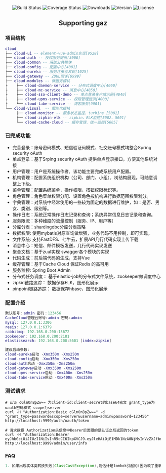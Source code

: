 <p align="center">
 <img src="https://img.shields.io/circleci/project/vuejs/vue/dev.svg" alt="Build Status">
  <img src="https://img.shields.io/badge/Spring%20Cloud-Edgware-blue.svg" alt="Coverage Status">
  <img src="https://img.shields.io/badge/Spring%20Boot-1.5.9-blue.svg" alt="Downloads">
  <img src="https://img.shields.io/badge/npm-v5.5.1-blue.svg" alt="Version">
  <img src="https://img.shields.io/npm/l/vue.svg" alt="License">
</p>

<h2 align="center">Supporting gaz</h2>  

### 项目结构
``` lua
cloud
├── cloud-ui -- element-vue-admin实现[9528]
├── cloud-auth -- 授权服务提供[3000]
├── cloud-common -- 系统公共模块 
├── cloud-config -- 配置中心[4001]
├── cloud-eureka -- 服务注册与发现[1025]
├── cloud-gateway -- ZUUL网关[9999]
├── cloud-modules -- 微服务模块
├    ├── cloud-daemon-service -- 分布式调度中心[4060]
├    ├── cloud-mc-service -- 消息中心[4050]
├    ├── cloud-sso-client-demo -- 单点登录客户端示例[4040]
├    ├── cloud-upms-service -- 权限管理提供[4000]
├    └── cloud-tabe-service -- 博客服务[9001]
└── cloud-visual  -- 图形化模块 
     ├── cloud-monitor -- 服务状态监控、turbine [5001]
     ├── cloud-zipkin-elk -- zipkin、ELK监控[5002、5601]
     └── cloud-cache-cloud -- 缓存管理、统一监控[5005]
```
###  已完成功能
- 完善登录：账号密码模式、短信验证码模式、社交账号模式均整合Spring security oAuth
- 单点登录：基于Srping security oAuth 提供单点登录接口，方便其他系统对接
- 用户管理：用户是系统操作者，该功能主要完成系统用户配置。
- 机构管理：配置系统组织机构（公司、部门、小组），树结构展现，可随意调整上下级。
- 菜单管理：配置系统菜单，操作权限，按钮权限标识等。
- 角色管理：角色菜单权限分配、设置角色按机构进行数据范围权限划分。
- 字典管理：对系统中经常使用的一些较为固定的数据进行维护，如：是否、男女、类别、级别等。
- 操作日志：系统正常操作日志记录和查询；系统异常信息日志记录和查询。
- 服务限流：多种维度的流量控制（服务、IP、用户等）
- 分库分表：shardingdbc分库分表策略
- 数据权限: 使用mybatis对原查询做增强，业务代码不用控制，即可实现。
- 文件系统: 支持FastDFS、七牛云，扩展API几行代码实现上传下载
- 消息中心：短信、邮件模板发送，几行代码实现发送
- 聚合文档：基于zuul实现 swagger各个模块的实现
- 代码生成：前后端代码的生成，支持Vue
- 缓存管理：基于Cache Cloud 保证Redis 的高可用
- 服务监控: Spring Boot Admin
- 分布式任务调度： 基于elastic-job的分布式文件系统，zookeeper做调度中心
- zipkin链路追踪： 数据保存ELK，图形化展示
- pinpoint链路追踪： 数据保存hbase，图形化展示 

### 配置介绍
```lua
默认账号：admin 密码：123456
CacheCloud管理台账号:admin 密码:admin
mysql: 127.0.0.1:3306
reeis: 127.0.0.1:6379
rabbitmq: 192.168.0.200:15672
zookeeper: 192.168.0.200:2181
elasticsearch: 192.168.0.200:5601 [index=zipkin]

建议启动参数:
cloud-eureka启动 -Xmx350m -Xms250m
cloud-config启动 -Xmx350m -Xms250m
cloud-auth启动 -Xmx350m -Xms250m
cloud-gateway启动 -Xmx350m -Xms250m
cloud-upms-service启动 -Xmx400m -Xms250m
cloud-tabe-service启动 -Xmx400m -Xms250m
```

### 测试请求

```shell
# 认证 cGlnOnBpZw== 为client-id:client-secret的base64密文 grant_type为oauth密码模式 scope为server
curl -H "Authorization:Basic cGlnOnBpZw==" -d "grant_type=password&scope=server&username=admin&password=123456" http://localhost:9999/auth/oauth/token

# 请求数据 Authorization头信息中Bearer后面跟的是认证之后返回的token
curl -H "Authorization:Bearer eyJhbGciOiJIUzI1NiIsInR5cCI6IkpXVCJ9.eyJleHAiOjE1MDk1NzA0NjMsInVzZXJfbmFtZSI6ImFkbWluIiwiYXV0aG9yaXRpZXMiOlsiYWRtaW4iXSwianRpIjoiZWMwZmJhMjYtMGJkZS00YjY2LThhZTQtZGRmYTNiMzkxZGM5IiwiY2xpZW50X2lkIjoicGlnIiwic2NvcGUiOlsic2VydmVyIl19.ZoSU_4NhdolnV6ZsNaSXITC_pewUDiaqZPLoESu9f9s" http://localhost:9999/admin/user/info
```

### FAQ
```java
1. 如果出现实体类转换失败(ClassCastException),则估计是lombok引起的(因为改了重新写就没有事儿-动态生成的锅(不知道是动态生成的,还是静态编译的)).
```